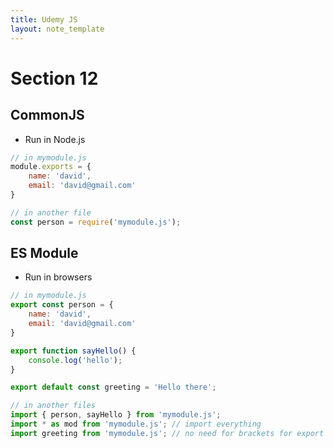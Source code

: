 ```yaml
---
title: Udemy JS
layout: note_template
---
```


# Section 12



## CommonJS
- Run in Node.js
```js
// in mymodule.js
module.exports = {
    name: 'david',
    email: 'david@gmail.com'
}

// in another file
const person = require('mymodule.js');
```



## ES Module
- Run in browsers
```js
// in mymodule.js
export const person = {
    name: 'david',
    email: 'david@gmail.com'
}

export function sayHello() {
    console.log('hello');
}

export default const greeting = 'Hello there';

// in another files
import { person, sayHello } from 'mymodule.js';
import * as mod from 'mymodule.js'; // import everything
import greeting from 'mymodule.js'; // no need for brackets for export default
```